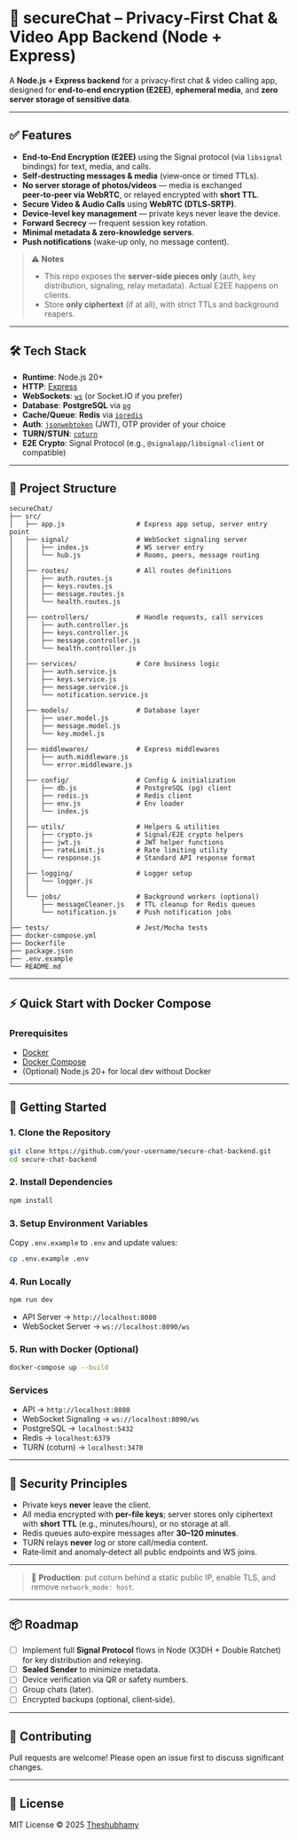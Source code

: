 # 🔐 secureChat – Privacy‑First Chat & Video App Backend (Node + Express)

A **Node.js + Express backend** for a privacy‑first chat & video calling app, designed for **end‑to‑end encryption (E2EE)**, **ephemeral media**, and **zero server storage of sensitive data**.

---

## ✅ Features

- **End‑to‑End Encryption (E2EE)** using the Signal protocol (via `libsignal` bindings) for text, media, and calls.
- **Self‑destructing messages & media** (view‑once or timed TTLs).
- **No server storage of photos/videos** — media is exchanged **peer‑to‑peer via WebRTC**, or relayed encrypted with **short TTL**.
- **Secure Video & Audio Calls** using **WebRTC (DTLS‑SRTP)**.
- **Device‑level key management** — private keys never leave the device.
- **Forward Secrecy** — frequent session key rotation.
- **Minimal metadata & zero‑knowledge servers**.
- **Push notifications** (wake‑up only, no message content).

> ⚠️ **Notes**
>
> - This repo exposes the **server‑side pieces only** (auth, key distribution, signaling, relay metadata). Actual E2EE happens on clients.
> - Store **only ciphertext** (if at all), with strict TTLs and background reapers.

---

## 🛠 Tech Stack

- **Runtime**: Node.js 20+
- **HTTP**: [Express](https://expressjs.com)
- **WebSockets**: [`ws`](https://github.com/websockets/ws) (or Socket.IO if you prefer)
- **Database**: **PostgreSQL** via [`pg`](https://github.com/brianc/node-postgres)
- **Cache/Queue**: **Redis** via [`ioredis`](https://github.com/redis/ioredis)
- **Auth**: [`jsonwebtoken`](https://github.com/auth0/node-jsonwebtoken) (JWT), OTP provider of your choice
- **TURN/STUN**: [`coturn`](https://github.com/coturn/coturn)
- **E2E Crypto**: Signal Protocol (e.g., `@signalapp/libsignal-client` or compatible)

---

## 📂 Project Structure

```
secureChat/
├── src/
│   ├── app.js                  # Express app setup, server entry point
│   ├── signal/                 # WebSocket signaling server
│   │   ├── index.js            # WS server entry
│   │   └── hub.js              # Rooms, peers, message routing
│   │
│   ├── routes/                 # All routes definitions
│   │   ├── auth.routes.js
│   │   ├── keys.routes.js
│   │   ├── message.routes.js
│   │   └── health.routes.js
│   │
│   ├── controllers/            # Handle requests, call services
│   │   ├── auth.controller.js
│   │   ├── keys.controller.js
│   │   ├── message.controller.js
│   │   └── health.controller.js
│   │
│   ├── services/               # Core business logic
│   │   ├── auth.service.js
│   │   ├── keys.service.js
│   │   ├── message.service.js
│   │   └── notification.service.js
│   │
│   ├── models/                 # Database layer
│   │   ├── user.model.js
│   │   ├── message.model.js
│   │   └── key.model.js
│   │
│   ├── middlewares/            # Express middlewares
│   │   ├── auth.middleware.js
│   │   └── error.middleware.js
│   │
│   ├── config/                 # Config & initialization
│   │   ├── db.js               # PostgreSQL (pg) client
│   │   ├── redis.js            # Redis client
│   │   ├── env.js              # Env loader
│   │   └── index.js
│   │
│   ├── utils/                  # Helpers & utilities
│   │   ├── crypto.js           # Signal/E2E crypto helpers
│   │   ├── jwt.js              # JWT helper functions
│   │   ├── rateLimit.js        # Rate limiting utility
│   │   └── response.js         # Standard API response format
│   │
│   ├── logging/                # Logger setup
│   │   └── logger.js
│   │
│   └── jobs/                   # Background workers (optional)
│       ├── messageCleaner.js   # TTL cleanup for Redis queues
│       └── notification.js     # Push notification jobs
│
├── tests/                      # Jest/Mocha tests
├── docker-compose.yml
├── Dockerfile
├── package.json
├── .env.example
└── README.md
```

---

## ⚡ Quick Start with Docker Compose

### Prerequisites

- [Docker](https://www.docker.com/)
- [Docker Compose](https://docs.docker.com/compose/)
- (Optional) Node.js 20+ for local dev without Docker

---

## 🚀 Getting Started

### 1. Clone the Repository

```bash
git clone https://github.com/your-username/secure-chat-backend.git
cd secure-chat-backend
```

### 2. Install Dependencies

```bash
npm install
```

### 3. Setup Environment Variables

Copy `.env.example` to `.env` and update values:

```bash
cp .env.example .env
```

### 4. Run Locally

```bash
npm run dev
```

- API Server → `http://localhost:8080`
- WebSocket Server → `ws://localhost:8090/ws`

### 5. Run with Docker (Optional)

```bash
docker-compose up --build
```

### Services

- API → `http://localhost:8080`
- WebSocket Signaling → `ws://localhost:8090/ws`
- PostgreSQL → `localhost:5432`
- Redis → `localhost:6379`
- TURN (coturn) → `localhost:3478`

---

## 🔐 Security Principles

- Private keys **never** leave the client.
- All media encrypted with **per‑file keys**; server stores only ciphertext with **short TTL** (e.g., minutes/hours), or no storage at all.
- Redis queues auto‑expire messages after **30–120 minutes**.
- TURN relays **never** log or store call/media content.
- Rate‑limit and anomaly‑detect all public endpoints and WS joins.

---

> 🔐 **Production**: put coturn behind a static public IP, enable TLS, and remove `network_mode: host`.

---

## 📦 Roadmap

- [ ] Implement full **Signal Protocol** flows in Node (X3DH + Double Ratchet) for key distribution and rekeying.
- [ ] **Sealed Sender** to minimize metadata.
- [ ] Device verification via QR or safety numbers.
- [ ] Group chats (later).
- [ ] Encrypted backups (optional, client‑side).

---

## 🤝 Contributing

Pull requests are welcome! Please open an issue first to discuss significant changes.

---

## 📜 License

MIT License © 2025 [Theshubhamy](https://github.com/theshubahmy)
